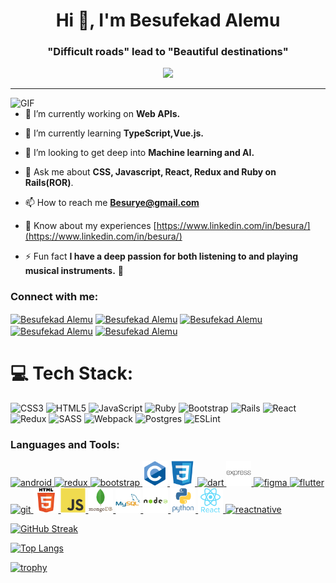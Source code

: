 <h1 align="center">Hi 👋, I'm Besufekad Alemu</h1>
<h3 align="center">"Difficult roads" lead to "Beautiful destinations"</h3>

<p align="center">
<img src="https://user-images.githubusercontent.com/23375153/223106569-78248135-dd3c-45a4-8d1e-652f7ba67f3e.gif" width="700"/  
</p>
<br>
<hr>
  
<img align="right" alt="GIF" src="https://user-images.githubusercontent.com/23375153/223115967-55c50fc5-f55d-419c-9944-f10be04aae45.gif" width="530px" height="auto"/>


- 🔭 I’m currently working on **Web APIs.**

- 🌱 I’m currently learning **TypeScript,Vue.js.**

- 🤝 I’m looking to get deep into **Machine learning and AI.**

- 💬 Ask me about **CSS, Javascript, React, Redux and Ruby on Rails(ROR)**.

- 📫 How to reach me **Besurye@gmail.com**

- 📄 Know about my experiences [https://www.linkedin.com/in/besura/](https://www.linkedin.com/in/besura/)

- ⚡ Fun fact **I have a deep passion for both listening to and playing musical instruments.** 💭

<h3 align="left">Connect with me: </h3>
<p align="left">
<a href="https://codepen.io/Besufekad-HAZ" target="blank"><img align="center" src="https://cdn.jsdelivr.net/npm/simple-icons@3.0.1/icons/codepen.svg" alt="Besufekad Alemu" height="30" width="40" /></a>
<a href="https://twitter.com/BesufekadAlemu7" target="blank"><img align="center" src="https://cdn.jsdelivr.net/npm/simple-icons@3.0.1/icons/twitter.svg" alt="Besufekad Alemu" height="30" width="40" /></a>
<a href="https://www.linkedin.com/in/besura/" target="blank"><img align="center" src="https://cdn.jsdelivr.net/npm/simple-icons@3.0.1/icons/linkedin.svg" alt="Besufekad Alemu" height="30" width="40" /></a>
<a href="https://m.facebook.com/100004888538740/" target="blank"><img align="center" src="https://cdn.jsdelivr.net/npm/simple-icons@3.0.1/icons/facebook.svg" alt="Besufekad Alemu" height="30" width="40" /></a>
<a href="https://www.instagram.com/besufekad77/" target="blank"><img align="center" src="https://cdn.jsdelivr.net/npm/simple-icons@3.0.1/icons/instagram.svg" alt="Besufekad Alemu" height="30" width="40" /></a>
</p>

# 💻 Tech Stack:
![CSS3](https://img.shields.io/badge/css3-%231572B6.svg?style=plastic&logo=css3&logoColor=white) ![HTML5](https://img.shields.io/badge/html5-%23E34F26.svg?style=plastic&logo=html5&logoColor=white) ![JavaScript](https://img.shields.io/badge/javascript-%23323330.svg?style=plastic&logo=javascript&logoColor=%23F7DF1E) ![Ruby](https://img.shields.io/badge/ruby-%23CC342D.svg?style=plastic&logo=ruby&logoColor=white) ![Bootstrap](https://img.shields.io/badge/bootstrap-%23563D7C.svg?style=plastic&logo=bootstrap&logoColor=white) ![Rails](https://img.shields.io/badge/rails-%23CC0000.svg?style=plastic&logo=ruby-on-rails&logoColor=white) ![React](https://img.shields.io/badge/react-%2320232a.svg?style=plastic&logo=react&logoColor=%2361DAFB) ![Redux](https://img.shields.io/badge/redux-%23593d88.svg?style=plastic&logo=redux&logoColor=white) ![SASS](https://img.shields.io/badge/SASS-hotpink.svg?style=plastic&logo=SASS&logoColor=white) ![Webpack](https://img.shields.io/badge/webpack-%238DD6F9.svg?style=plastic&logo=webpack&logoColor=black) ![Postgres](https://img.shields.io/badge/postgres-%23316192.svg?style=plastic&logo=postgresql&logoColor=white) ![ESLint](https://img.shields.io/badge/ESLint-4B3263?style=plastic&logo=eslint&logoColor=white)

<h3 align="left">Languages and Tools:</h3>
<p align="left"> <a href="https://developer.android.com" target="_blank"> <img src="https://upload.wikimedia.org/wikipedia/commons/6/64/Android_logo_2019_%28stacked%29.svg" alt="android" width="40" height="40"/> </a>
    <a href="https://redux.js.org/" target="_blank"> <img src="https://d33wubrfki0l68.cloudfront.net/0834d0215db51e91525a25acf97433051f280f2f/c30f5/img/redux.svg" alt="redux" width="40" height="40"/> </a>
  <a href="https://getbootstrap.com" target="_blank"> <img src="https://brandslogos.com/wp-content/uploads/images/bootstrap-logo.png" alt="bootstrap" width="40" height="40"/> </a> <a href="https://www.cprogramming.com/" target="_blank"> <img src="https://github.com/devicons/devicon/blob/master/icons/c/c-original.svg" alt="c" width="40" height="40"/> </a> <a href="https://www.w3schools.com/css/" target="_blank"> <img src="https://github.com/devicons/devicon/blob/master/icons/css3/css3-original.svg" alt="css3" width="40" height="40"/> </a> <a href="https://dart.dev" target="_blank"> <img src="https://www.vectorlogo.zone/logos/dartlang/dartlang-icon.svg" alt="dart" width="40" height="40"/> </a> <a href="https://expressjs.com" target="_blank"> <img src="https://github.com/devicons/devicon/blob/master/icons/express/express-original-wordmark.svg" alt="express" width="40" height="40"/> </a> <a href="https://www.figma.com/" target="_blank"> <img src="https://www.vectorlogo.zone/logos/figma/figma-icon.svg" alt="figma" width="40" height="40"/> </a> 
  <a href="https://flutter.dev" target="_blank"> <img src="https://www.vectorlogo.zone/logos/flutterio/flutterio-icon.svg" alt="flutter" width="40" height="40"/> </a> <a href="https://git-scm.com/" target="_blank"> <img src="https://www.vectorlogo.zone/logos/git-scm/git-scm-icon.svg" alt="git" width="40" height="40"/> </a> <a href="https://www.w3.org/html/" target="_blank"> <img src="https://github.com/devicons/devicon/blob/master/icons/html5/html5-original-wordmark.svg" alt="html5" width="40" height="40"/> </a><a href="https://developer.mozilla.org/en-US/docs/Web/JavaScript" target="_blank"> <img src="https://github.com/devicons/devicon/blob/master/icons/javascript/javascript-original.svg" alt="javascript" width="40" height="40"/> </a><a href="https://www.mongodb.com/" target="_blank"> <img src="https://github.com/devicons/devicon/blob/master/icons/mongodb/mongodb-original-wordmark.svg" alt="mongodb" width="40" height="40"/> </a> <a href="https://www.mysql.com/" target="_blank"> <img src="https://github.com/devicons/devicon/blob/master/icons/mysql/mysql-original-wordmark.svg" alt="mysql" width="40" height="40"/> </a> <a href="https://nodejs.org" target="_blank"> <img src="https://github.com/devicons/devicon/blob/master/icons/nodejs/nodejs-original-wordmark.svg" alt="nodejs" width="40" height="40"/> </a><a href="https://www.python.org" target="_blank"> <img src="https://github.com/devicons/devicon/blob/master/icons/python/python-original-wordmark.svg" alt="python" width="40" height="40"/> </a> <a href="https://reactjs.org/" target="_blank"> <img src="https://github.com/devicons/devicon/blob/master/icons/react/react-original-wordmark.svg" alt="react" width="40" height="40"/> </a> <a href="https://reactnative.dev/" target="_blank"> <img src="https://reactnative.dev/img/header_logo.svg" alt="reactnative" width="40" height="40"/> </a></p>

[![GitHub Streak](http://github-readme-streak-stats.herokuapp.com?user=Besufekad-HAZ&theme=radical&date_format=M%20j%5B%2C%20Y%5D&mode=weekly)](https://git.io/streak-stats)


[![Top Langs](https://github-readme-stats.vercel.app/api/top-langs/?username=Besufekad-HAZ)](https://github.com/anuraghazra/github-readme-stats)


[![trophy](https://github-profile-trophy.vercel.app/?username=Besufekad-HAZ)](https://github.com/ryo-ma/github-profile-trophy)


